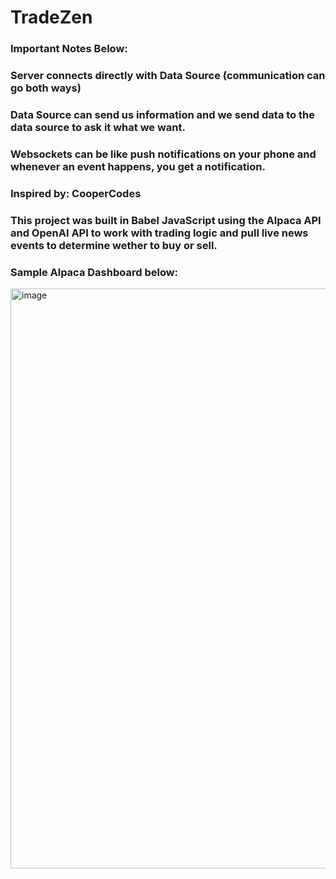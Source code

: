# TradeZen

### Important Notes Below:
### Server connects directly with Data Source (communication can go both ways)
### Data Source can send us information and we send data to the data source to ask it what we want.
### Websockets can be like push notifications on your phone and whenever an event happens, you get a notification.

### Inspired by: CooperCodes

### This project was built in Babel JavaScript using the Alpaca API and OpenAI API to work with trading logic and pull live news events to determine wether to buy or sell.
### Sample Alpaca Dashboard below:
<img width="928" alt="image" src="https://github.com/masoodashrafi/TradeZen/assets/108488498/612f4af7-ab11-4e63-b7ec-94a026fa35e2">

